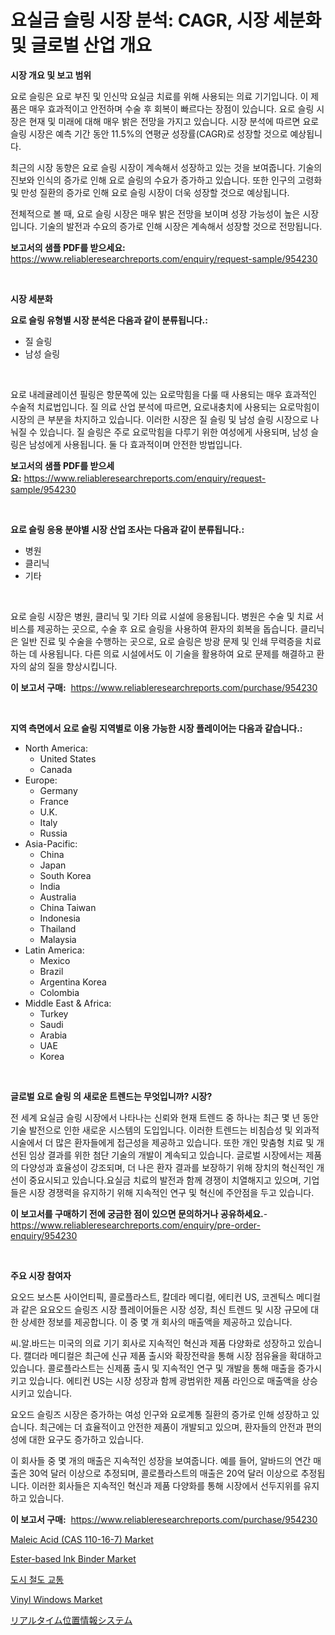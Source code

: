 <p><h1>요실금 슬링 시장 분석: CAGR, 시장 세분화 및 글로벌 산업 개요</h1></p><p><strong>시장 개요 및 보고 범위</strong></p>
<p><p>요로 슬링은 요로 부진 및 인신막 요실금 치료를 위해 사용되는 의료 기기입니다. 이 제품은 매우 효과적이고 안전하며 수술 후 회복이 빠르다는 장점이 있습니다. 요로 슬링 시장은 현재 및 미래에 대해 매우 밝은 전망을 가지고 있습니다. 시장 분석에 따르면 요로 슬링 시장은 예측 기간 동안 11.5%의 연평균 성장률(CAGR)로 성장할 것으로 예상됩니다. </p><p>최근의 시장 동향은 요로 슬링 시장이 계속해서 성장하고 있는 것을 보여줍니다. 기술의 진보와 인식의 증가로 인해 요로 슬링의 수요가 증가하고 있습니다. 또한 인구의 고령화 및 만성 질환의 증가로 인해 요로 슬링 시장이 더욱 성장할 것으로 예상됩니다.</p><p>전체적으로 볼 때, 요로 슬링 시장은 매우 밝은 전망을 보이며 성장 가능성이 높은 시장입니다. 기술의 발전과 수요의 증가로 인해 시장은 계속해서 성장할 것으로 전망됩니다.</p></p>
<p><strong>보고서의 샘플 PDF를 받으세요:</strong> <a href="https://www.reliableresearchreports.com/enquiry/request-sample/954230">https://www.reliableresearchreports.com/enquiry/request-sample/954230</a></p>
<p>&nbsp;</p>
<p><strong>시장 세분화</strong></p>
<p><strong>요로 슬링 유형별 시장 분석은 다음과 같이 분류됩니다.:</strong></p>
<p><ul><li>질 슬링</li><li>남성 슬링</li></ul></p>
<p>&nbsp;</p>
<p><p>요로 내레귤레이션 필링은 항문쪽에 있는 요로막힘을 다룰 때 사용되는 매우 효과적인 수술적 치료법입니다. 질 의료 산업 분석에 따르면, 요로내충치에 사용되는 요로막힘이 시장의 큰 부분을 차지하고 있습니다. 이러한 시장은 질 슬링 및 남성 슬링 시장으로 나눠질 수 있습니다. 질 슬링은 주로 요로막힘을 다루기 위한 여성에게 사용되며, 남성 슬링은 남성에게 사용됩니다. 둘 다 효과적이며 안전한 방법입니다.</p></p>
<p><strong>보고서의 샘플 PDF를 받으세요:</strong>&nbsp;<a href="https://www.reliableresearchreports.com/enquiry/request-sample/954230">https://www.reliableresearchreports.com/enquiry/request-sample/954230</a></p>
<p>&nbsp;</p>
<p><strong> 요로 슬링 응용 분야별 시장 산업 조사는 다음과 같이 분류됩니다.:</strong></p>
<p><ul><li>병원</li><li>클리닉</li><li>기타</li></ul></p>
<p>&nbsp;</p>
<p><p>요로 슬링 시장은 병원, 클리닉 및 기타 의료 시설에 응용됩니다. 병원은 수술 및 치료 서비스를 제공하는 곳으로, 수술 후 요로 슬링을 사용하여 환자의 회복을 돕습니다. 클리닉은 일반 진료 및 수술을 수행하는 곳으로, 요로 슬링은 방광 문제 및 인쇄 무력증을 치료하는 데 사용됩니다. 다른 의료 시설에서도 이 기술을 활용하여 요로 문제를 해결하고 환자의 삶의 질을 향상시킵니다.</p></p>
<p><strong>이 보고서 구매:</strong>&nbsp; <a href="https://www.reliableresearchreports.com/purchase/954230">https://www.reliableresearchreports.com/purchase/954230</a></p>
<p>&nbsp;</p>
<p><strong>지역 측면에서 요로 슬링 지역별로 이용 가능한 시장 플레이어는 다음과 같습니다.:</strong></p>
<p><ul>
    <li>
        North America:
        <ul>
            <li>United States</li>
            <li>Canada</li>
        </ul>
    </li>
    <li>
        Europe:
        <ul>
            <li>Germany</li>
            <li>France</li>
            <li>U.K.</li>
            <li>Italy</li>
            <li>Russia</li>
        </ul>
    </li>
    <li>
        Asia-Pacific:
        <ul>
            <li>China</li>
            <li>Japan</li>
            <li>South Korea</li>
            <li>India</li>
            <li>Australia</li>
            <li>China Taiwan</li>
            <li>Indonesia</li>
            <li>Thailand</li>
            <li>Malaysia</li>
        </ul>
    </li>
    <li>
        Latin America:
        <ul>
            <li>Mexico</li>
            <li>Brazil</li>
            <li>Argentina Korea</li>
            <li>Colombia</li>
        </ul>
    </li>
    <li>
        Middle East & Africa:
        <ul>
            <li>Turkey</li>
            <li>Saudi</li>
            <li>Arabia</li>
            <li>UAE</li>
            <li>Korea</li>
        </ul>
    </li>
    </ul></p>
<p>&nbsp;</p>
<p><strong>글로벌 요로 슬링 의 새로운 트렌드는 무엇입니까? 시장?</strong></p>
<p><p>전 세계 요실금 슬링 시장에서 나타나는 신뢰와 현재 트렌드 중 하나는 최근 몇 년 동안 기술 발전으로 인한 새로운 시스템의 도입입니다. 이러한 트렌드는 비침습성 및 외과적 시술에서 더 많은 환자들에게 접근성을 제공하고 있습니다. 또한 개인 맞춤형 치료 및 개선된 임상 결과를 위한 첨단 기술의 개발이 계속되고 있습니다. 글로벌 시장에서는 제품의 다양성과 효율성이 강조되며, 더 나은 환자 결과를 보장하기 위해 장치의 혁신적인 개선이 중요시되고 있습니다.요실금 치료의 발전과 함께 경쟁이 치열해지고 있으며, 기업들은 시장 경쟁력을 유지하기 위해 지속적인 연구 및 혁신에 주안점을 두고 있습니다.</p></p>
<p><strong>이 보고서를 구매하기 전에 궁금한 점이 있으면 문의하거나 공유하세요.</strong>- <a href="https://www.reliableresearchreports.com/enquiry/pre-order-enquiry/954230">https://www.reliableresearchreports.com/enquiry/pre-order-enquiry/954230</a></p>
<p>&nbsp;</p>
<p><strong>주요 시장 참여자</strong></p>
<p><p>요오드 보스톤 사이언티픽, 콜로플라스트, 칼데라 메디컬, 에티컨 US, 코겐틱스 메디컬과 같은 요요오드 슬링즈 시장 플레이어들은 시장 성장, 최신 트렌드 및 시장 규모에 대한 상세한 정보를 제공합니다. 이 중 몇 개 회사의 매출액을 제공하고 있습니다. </p><p>씨.알.바드는 미국의 의료 기기 회사로 지속적인 혁신과 제품 다양화로 성장하고 있습니다. 캘더라 메디컬은 최근에 신규 제품 출시와 확장전략을 통해 시장 점유율을 확대하고 있습니다. 콜로플라스트는 신제품 출시 및 지속적인 연구 및 개발을 통해 매출을 증가시키고 있습니다. 에티컨 US는 시장 성장과 함께 광범위한 제품 라인으로 매출액을 상승시키고 있습니다.</p><p>요오드 슬링즈 시장은 증가하는 여성 인구와 요로계통 질환의 증가로 인해 성장하고 있습니다. 최근에는 더 효율적이고 안전한 제품이 개발되고 있으며, 환자들의 안전과 편의성에 대한 요구도 증가하고 있습니다. </p><p>이 회사들 중 몇 개의 매출은 지속적인 성장을 보여줍니다. 예를 들어, 알바드의 연간 매출은 30억 달러 이상으로 추정되며, 콜로플라스트의 매출은 20억 달러 이상으로 추정됩니다. 이러한 회사들은 지속적인 혁신과 제품 다양화를 통해 시장에서 선두지위를 유지하고 있습니다.</p></p>
<p><strong>이 보고서 구매:</strong>&nbsp;&nbsp;<a href="https://www.reliableresearchreports.com/purchase/954230">https://www.reliableresearchreports.com/purchase/954230</a></p>
<p><p><a href="https://issuu.com/reportprime-2/docs/maleic-acid-cas-110-16-7-market-size-2030.pptx">Maleic Acid (CAS 110-16-7) Market</a></p><p><a href="https://issuu.com/reportprime-2/docs/ester-based-ink-binder-market-size-2030.pptx">Ester-based Ink Binder Market</a></p><p><a href="https://github.com/vss5505pa7z1p/Market-Research-Report-List-1/blob/main/3648724185135.md">도시 철도 교통</a></p><p><a href="https://view.publitas.com/reportprime-1/insights-into-vinyl-windows-market-size-analysing-market-share-trends-and-growth-from-2024-to-2031/">Vinyl Windows Market</a></p><p><a href="https://github.com/vhemk0794148/Market-Research-Report-List-1/blob/main/5888796185200.md">リアルタイム位置情報システム</a></p></p>
